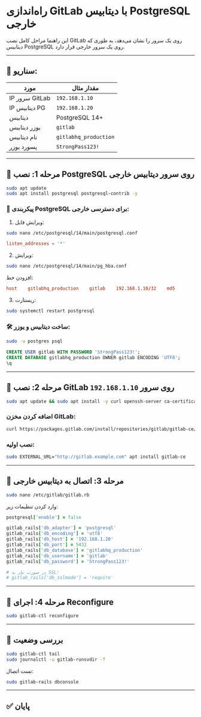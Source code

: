 
# راه‌اندازی GitLab با دیتابیس PostgreSQL خارجی

این راهنما مراحل کامل نصب GitLab روی یک سرور را نشان می‌دهد، به طوری که دیتابیس PostgreSQL روی یک سرور خارجی قرار دارد.

---

## 🎯 سناریو:

| مورد            | مقدار مثال       |
|-----------------|------------------|
| IP سرور GitLab  | `192.168.1.10`   |
| IP دیتابیس PG   | `192.168.1.20`   |
| دیتابیس         | PostgreSQL 14+   |
| یوزر دیتابیس    | `gitlab`         |
| نام دیتابیس     | `gitlabhq_production` |
| پسورد یوزر      | `StrongPass123!` |

---

## 🔹 مرحله 1: نصب PostgreSQL روی سرور دیتابیس خارجی

```bash
sudo apt update
sudo apt install postgresql postgresql-contrib -y
```

### 📁 پیکربندی PostgreSQL برای دسترسی خارجی:

1. ویرایش فایل:
```bash
sudo nano /etc/postgresql/14/main/postgresql.conf
```
```conf
listen_addresses = '*'
```

2. ویرایش:
```bash
sudo nano /etc/postgresql/14/main/pg_hba.conf
```

افزودن خط:
```conf
host    gitlabhq_production    gitlab    192.168.1.10/32    md5
```

3. ریستارت:
```bash
sudo systemctl restart postgresql
```

### 🛠️ ساخت دیتابیس و یوزر:

```bash
sudo -u postgres psql
```

```sql
CREATE USER gitlab WITH PASSWORD 'StrongPass123!';
CREATE DATABASE gitlabhq_production OWNER gitlab ENCODING 'UTF8';
\q
```

---

## 🔹 مرحله 2: نصب GitLab روی سرور `192.168.1.10`

```bash
sudo apt update && sudo apt install -y curl openssh-server ca-certificates tzdata perl
```

### اضافه کردن مخزن GitLab:

```bash
curl https://packages.gitlab.com/install/repositories/gitlab/gitlab-ce/script.deb.sh | sudo bash
```

### نصب اولیه:

```bash
sudo EXTERNAL_URL="http://gitlab.example.com" apt install gitlab-ce
```

---

## 🔹 مرحله 3: اتصال به دیتابیس خارجی

```bash
sudo nano /etc/gitlab/gitlab.rb
```

وارد کردن تنظیمات زیر:

```ruby
postgresql['enable'] = false

gitlab_rails['db_adapter'] = 'postgresql'
gitlab_rails['db_encoding'] = 'utf8'
gitlab_rails['db_host'] = '192.168.1.20'
gitlab_rails['db_port'] = 5432
gitlab_rails['db_database'] = 'gitlabhq_production'
gitlab_rails['db_username'] = 'gitlab'
gitlab_rails['db_password'] = 'StrongPass123!'

# در صورت نیاز به SSL:
# gitlab_rails['db_sslmode'] = 'require'
```

---

## 🔹 مرحله 4: اجرای Reconfigure

```bash
sudo gitlab-ctl reconfigure
```

---

## 🧪 بررسی وضعیت

```bash
sudo gitlab-ctl tail
sudo journalctl -u gitlab-runsvdir -f
```

تست اتصال:

```bash
sudo gitlab-rails dbconsole
```

---

## ✅ پایان


